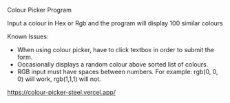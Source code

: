 Colour Picker Program

Input a colour in Hex or Rgb and the program will display 100 similar colours

Known Issues: 
- When using colour picker, have to click textbox in order to submit the form.
- Occasionally displays a random colour above sorted list of colours.
- RGB input must have spaces between numbers. For example: rgb(0, 0, 0) will work, rgb(1,1,1) will not. 

https://colour-picker-steel.vercel.app/ 

